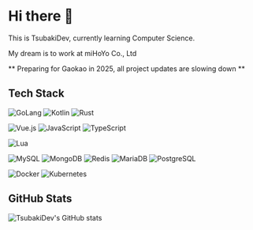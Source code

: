 # Hi there 👋
This is TsubakiDev, currently learning Computer Science.

My dream is to work at miHoYo Co., Ltd

** Preparing for Gaokao in 2025, all project updates are slowing down **

## Tech Stack
![GoLang](https://img.shields.io/badge/golang-gray?style=for-the-badge&logo=go&logoColor=%2300ADD8)
![Kotlin](https://img.shields.io/badge/Kotlin-gray?style=for-the-badge&logo=kotlin)
![Rust](https://img.shields.io/badge/rust-gray?style=for-the-badge&logo=rust)

![Vue.js](https://img.shields.io/badge/vue.js-gray?style=for-the-badge&logo=vuedotjs)
![JavaScript](https://img.shields.io/badge/javascript-gray?style=for-the-badge&logo=javascript)
![TypeScript](https://img.shields.io/badge/typescript-gray?style=for-the-badge&logo=typescript)

![Lua](https://img.shields.io/badge/lua-gray?style=for-the-badge&logo=lua)

![MySQL](https://img.shields.io/badge/mysql-gray?style=for-the-badge&logo=mysql)
![MongoDB](https://img.shields.io/badge/mongodb-gray?style=for-the-badge&logo=mongodb)
![Redis](https://img.shields.io/badge/redis-gray?style=for-the-badge&logo=redis)
![MariaDB](https://img.shields.io/badge/mariadb-gray?style=for-the-badge&logo=mariadb)
![PostgreSQL](https://img.shields.io/badge/postgresql-gray?style=for-the-badge&logo=postgresql)

![Docker](https://img.shields.io/badge/docker-gray?style=for-the-badge&logo=docker)
![Kubernetes](https://img.shields.io/badge/kubernetes-gray?style=for-the-badge&logo=kubernetes)

## GitHub Stats
![TsubakiDev's GitHub stats](https://github-readme-stats.vercel.app/api?username=TsubakiDev)
